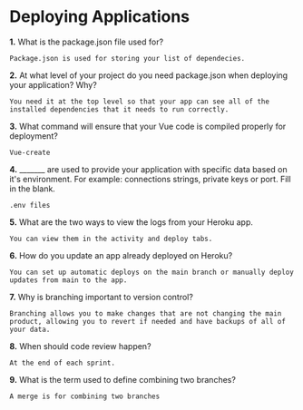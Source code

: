 # Deploying Applications

**1.** What is the package.json file used for?
<!-- enter you answer in the space below -->
```
Package.json is used for storing your list of dependecies.
``` 
**2.** At what level of your project do you need package.json when deploying your application? Why?
<!-- enter you answer in the space below -->
```
You need it at the top level so that your app can see all of the installed dependencies that it needs to run correctly.
```
**3.** What command will ensure that your Vue code is compiled properly for deployment?
<!-- enter you answer in the space below -->
```
Vue-create
```
**4.** _______ are used to provide your application with specific data based on it's environment. For example: connections strings, private keys or port. Fill in the blank.
<!-- enter you answer in the space below -->
```
.env files
```
**5.** What are the two ways to view the logs from your Heroku app.
<!-- enter you answer in the space below -->
```
You can view them in the activity and deploy tabs.
```
**6.** How do you update an app already deployed on Heroku?
<!-- enter you answer in the space below -->
```
You can set up automatic deploys on the main branch or manually deploy updates from main to the app.
```
**7.** Why is branching important to version control?
<!-- enter you answer in the space below -->
```
Branching allows you to make changes that are not changing the main product, allowing you to revert if needed and have backups of all of your data.
```
**8.** When should code review happen?
<!-- enter you answer in the space below -->
```
At the end of each sprint.
```
**9.** What is the term used to define combining two branches?
<!-- enter you answer in the space below -->
```
A merge is for combining two branches
```
